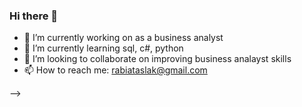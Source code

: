 ### Hi there 👋


- 🔭 I’m currently working on as a business analyst
- 🌱 I’m currently learning sql, c#, python
- 👯 I’m looking to collaborate on improving business analayst skills
- 📫 How to reach me: rabiataslak@gmail.com

-->
